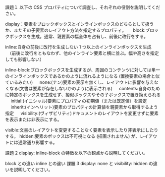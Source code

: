 課題１
以下の CSS プロパティについて調査し、それぞれの役割を説明してください。

display：要素をブロックボックスとインラインボックスのどちらとして扱うか、またその子要素のレイアウト方法を指定するプロパティ。
　 block:ブロックボックスを生成。通常、親要素の幅全体を占有し、前後に改行をする。

inline:自身の前後に改行を生成しない 1 つ以上のインラインボックスを生成
　（前後に改行をともなわず、他のインライン要素と横に並ぶ。幅や高さを指定しても影響しない）

inline-block:ブロックボックスを生成するが、周囲のコンテンツに対しては単一のインラインボックスであるかのように流れるようになる (置換要素の場合と似ているみたい)
　 none:(ナン)要素の表示を無くし、レイアウトに影響を与えなくなる(文書は要素が存在しないかのように表示される)
　 contents:自身のために特定のボックスを生成せず、擬似ボックスやその子ボックスで置き換えられる
　 initial:(イニシャル)要素にプロパティの初期値（または既定値）を設定
　 inherit:(インヘリット)要素のプロパティの計算値を親要素から取得するよう指定
　 visibility:(ヴィザビリティ)ドキュメントのレイアウトを変更せずに要素を表示または非表示にする。

visible:文書のレイアウトを変更することなく要素を表示したり非表示にしたりする。
hidden:要素のボックスは不可視になる (描画されません) が、レイアウトには通常通り影響する。

課題 2
display: inline-block の特徴を以下の観点から説明してください。

block との違い
inline との違い
課題 3
display: none と visibility: hidden の違いを説明してください。
